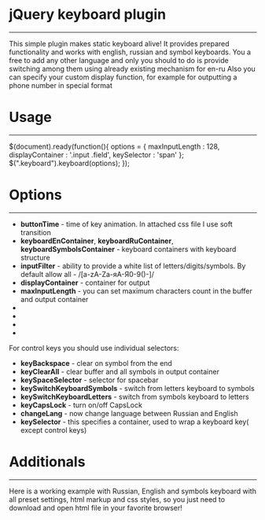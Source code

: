 <h1>jQuery keyboard plugin</h1>
<hr>
This simple plugin makes static keyboard alive! It provides prepared functionality and works with english, russian and symbol keyboards. You a free to add any other language and only you should to do is provide switching among them using already existing mechanism for en-ru
Also you can specify your custom display function, for example for outputting a phone number in special format


<h1>Usage</h1>
<hr>
$(document).ready(function(){			
  options = {                               
    maxInputLength : 128,            
    displayContainer : '.input .field',
    keySelector : 'span'
  };
  $(".keyboard").keyboard(options);
});	

<h1>Options</h1>
<hr>

<ul>
	<li><strong>buttonTime</strong> - time of key animation. In attached css file I use soft transition</li>
	<li><strong>keyboardEnContainer</strong>, <strong>keyboardRuContainer</strong>, <strong>keyboardSymbolsContainer</strong> - keyboard containers with keyboard structure</li>
	<li><strong>inputFilter</strong> - ability to provide a white list of letters/digits/symbols. By default allow all - /[a-zA-Zа-яА-Я0-9()-]/</li>
	<li><strong>displayContainer</strong> - container for output</li>
	<li><strong>maxInputLength</strong> - you can set maximum characters count in the buffer and output container</li>
	<li></li>
	<li></li>
	<li></li>
	<li></li>
</ul>

For control keys you should use individual selectors:
<ul>
	<li><strong>keyBackspace</strong> - clear on symbol from the end</li>
	<li><strong>keyClearAll</strong> - clear buffer and all symbols in output container</li>
	<li><strong>keySpaceSelector</strong> - selector for spacebar</li>
	<li><strong>keySwitchKeyboardSymbols</strong> - switch from letters keyboard to symbols</li>
	<li><strong>keySwitchKeyboardLetters</strong> - switch from symbols keyboard to letters </li>
	<li><strong>keyCapsLock</strong> - turn on/off CapsLock</li>
	<li><strong>changeLang</strong> - now change language between Russian and English</li>
	<li><strong>keySelector</strong> - this specifies a container, used to wrap a keyboard key( except control keys)</li>
</ul>

<h1>Additionals</h1>
<hr> 
Here is a working example with Russian, English and symbols keyboard with all preset settings, html markup and css styles, so you just need to download and open html file in your favorite browser!
